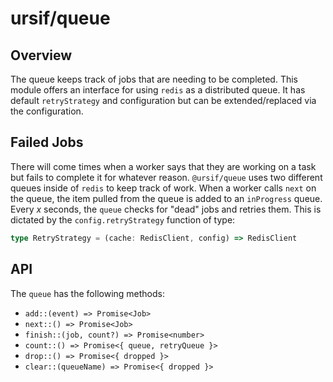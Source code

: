 # ursif/queue

## Overview

The queue keeps track of jobs that are needing to be completed. This module offers an interface for using `redis` as a distributed queue. It has default `retryStrategy` and configuration but can be extended/replaced via the configuration.

## Failed Jobs

There will come times when a worker says that they are working on a task but fails to complete it for whatever reason. `@ursif/queue` uses two different queues inside of `redis` to keep track of work. When a worker calls `next` on the queue, the item pulled from the queue is added to an `inProgress` queue. Every _x_ seconds, the `queue` checks for "dead" jobs and retries them. This is dictated by the `config.retryStrategy` function of type:

```ts
type RetryStrategy = (cache: RedisClient, config) => RedisClient
```

## API

The `queue` has the following methods:

* `add::(event) => Promise<Job>`
* `next::() => Promise<Job>`
* `finish::(job, count?) => Promise<number>`
* `count::() => Promise<{ queue, retryQueue }>`
* `drop::() => Promise<{ dropped }>`
* `clear::(queueName) => Promise<{ dropped }>`